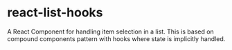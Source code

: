 # react-list-hooks
A React Component for handling item selection in a list. This is based on compound components pattern with hooks where state is implicitly handled.
